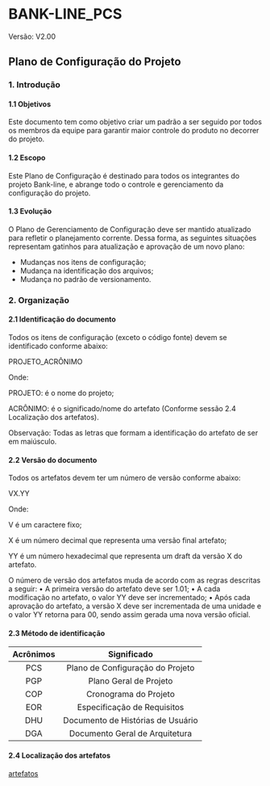 # BANK-LINE_PCS

Versão: V2.00

## Plano de Configuração do Projeto

### 1. Introdução

#### 1.1	Objetivos
Este documento tem como objetivo criar um padrão a ser seguido por todos os membros da equipe para garantir maior controle do produto no decorrer do projeto.

#### 1.2	Escopo
Este Plano de Configuração é destinado para todos os integrantes do projeto Bank-line, e abrange todo o controle e gerenciamento da configuração do projeto.

#### 1.3	Evolução
O Plano de Gerenciamento de Configuração deve ser mantido atualizado para refletir o planejamento corrente. Dessa forma, as seguintes situações representam gatinhos para atualização e aprovação de um novo plano:
-	Mudanças nos itens de configuração;
-	Mudança na identificação dos arquivos;
-	Mudança no padrão de versionamento. 


### 2.	Organização

#### 2.1	Identificação do documento
Todos os itens de configuração (exceto o código fonte) devem se identificado conforme abaixo:
<p>
   PROJETO_ACRÔNIMO
   </p>

<p>
Onde:
  </p>
<p>
PROJETO: é o nome do projeto;
  </p>
<p>
ACRÔNIMO: é o significado/nome do artefato (Conforme sessão 2.4	Localização dos artefatos).
  </p>
  
<p>  
Observação: Todas as letras que formam a identificação do artefato de ser em maiúsculo.
  </p>
  
#### 2.2	Versão do documento
Todos os artefatos devem ter um número de versão conforme abaixo:
<p>
VX.YY
  </p>

<p>
Onde:
  </p>
<p>
V é um caractere fixo; 
  </p>
<p>
X é um número decimal que representa uma versão final artefato;
  </p>
<p>
YY é um número hexadecimal que representa um draft da versão X do artefato.
  </p>
  
O número de versão dos artefatos muda de acordo com as regras descritas a seguir:
•	A primeira versão do artefato deve ser 1.01;
•	A cada modificação no artefato, o valor YY deve ser incrementado;
•	Após cada aprovação do artefato, a versão X deve ser incrementada de uma unidade e o valor YY retorna para 00, sendo assim gerada uma nova versão oficial.

#### 2.3	Método de identificação
| Acrônimos | Significado |
|:---------------:|:-----------:|
| PCS | Plano de Configuração do Projeto |
| PGP |     Plano Geral de Projeto   |
| COP |          Cronograma do Projeto    | 
| EOR | Especificação de Requisitos |
| DHU | Documento de Histórias de Usuário |
| DGA | Documento Geral de Arquitetura |

#### 2.4	Localização dos artefatos
[artefatos](https://1drv.ms/i/s!ArQaYWQW1CGngrpYuxXXkEvbKwTXzg)

